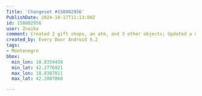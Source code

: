 ```yaml
---
Title: 'Changeset #158002956'
PublishDate: 2024-10-17T11:13:00Z
id: 158002956
user: Znaika
comment: Created 2 gift shops, an atm, and 3 other objects; Updated a museum, a jewelry shop, and 2 other objects; Deleted 2 atms, a playground, and 3 other objects; Confirmed 2 bars, an information, and 3 other objects
created_by: Every Door Android 5.2
tags:
- Montenegro
bbox:
  min_lon: 18.8359438
  min_lat: 42.2776921
  max_lon: 18.8387811
  max_lat: 42.2807868

---
```

